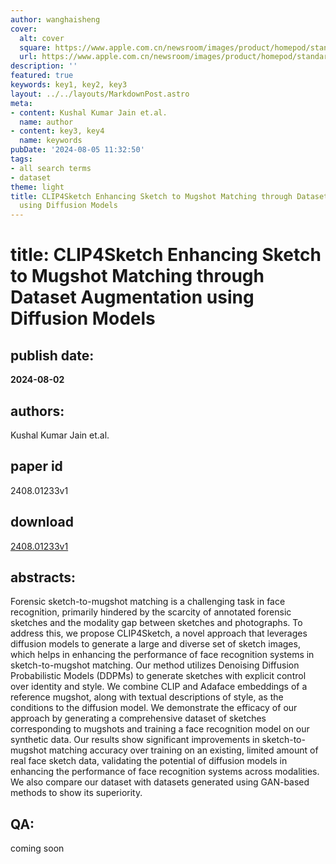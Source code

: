 ```yaml
---
author: wanghaisheng
cover:
  alt: cover
  square: https://www.apple.com.cn/newsroom/images/product/homepod/standard/Apple-HomePod-hero-230118_big.jpg.large_2x.jpg
  url: https://www.apple.com.cn/newsroom/images/product/homepod/standard/Apple-HomePod-hero-230118_big.jpg.large_2x.jpg
description: ''
featured: true
keywords: key1, key2, key3
layout: ../../layouts/MarkdownPost.astro
meta:
- content: Kushal Kumar Jain et.al.
  name: author
- content: key3, key4
  name: keywords
pubDate: '2024-08-05 11:32:50'
tags:
- all search terms
- dataset
theme: light
title: CLIP4Sketch Enhancing Sketch to Mugshot Matching through Dataset Augmentation
  using Diffusion Models
---
```


# title: CLIP4Sketch Enhancing Sketch to Mugshot Matching through Dataset Augmentation using Diffusion Models 
## publish date: 
**2024-08-02** 
## authors: 
  Kushal Kumar Jain et.al. 
## paper id
2408.01233v1
## download
[2408.01233v1](http://arxiv.org/abs/2408.01233v1)
## abstracts:
Forensic sketch-to-mugshot matching is a challenging task in face recognition, primarily hindered by the scarcity of annotated forensic sketches and the modality gap between sketches and photographs. To address this, we propose CLIP4Sketch, a novel approach that leverages diffusion models to generate a large and diverse set of sketch images, which helps in enhancing the performance of face recognition systems in sketch-to-mugshot matching. Our method utilizes Denoising Diffusion Probabilistic Models (DDPMs) to generate sketches with explicit control over identity and style. We combine CLIP and Adaface embeddings of a reference mugshot, along with textual descriptions of style, as the conditions to the diffusion model. We demonstrate the efficacy of our approach by generating a comprehensive dataset of sketches corresponding to mugshots and training a face recognition model on our synthetic data. Our results show significant improvements in sketch-to-mugshot matching accuracy over training on an existing, limited amount of real face sketch data, validating the potential of diffusion models in enhancing the performance of face recognition systems across modalities. We also compare our dataset with datasets generated using GAN-based methods to show its superiority.
## QA:
coming soon
